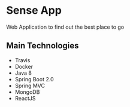 # Sense App
Web Application to find out the best place to go

## Main Technologies
- Travis
- Docker
- Java 8
- Spring Boot 2.0
- Spring MVC
- MongoDB
- ReactJS
